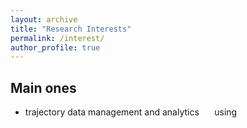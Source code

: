 ```yaml
---
layout: archive
title: "Research Interests"
permalink: /interest/
author_profile: true
---
```


## Main ones

- trajectory data management and analytics
$\quad$ using 

